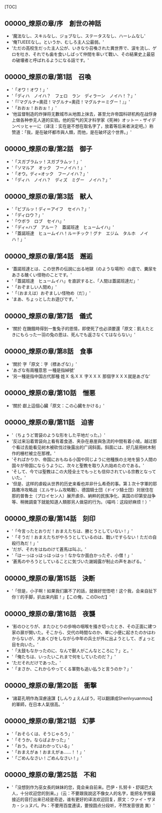 # 

[TOC]

## 00000_燎原の章/序　創世の神話

- '魔法なし、スキルなし、ジョブなし、ステータスなし、ハーレムなし'
- '俺TUEEEなし。というか、むしろ主人公最弱。'
- 'ただの高校生だった主人公が、いきなり召喚された異世界で、涙を流し、ゲロを吐き、それでも歯を食いしばって仲間を率いて戰い、その結果史上最惡の破壊者と呼ばれるようになる話です。'


## 00000_燎原の章/第1話　召喚

- '「オワ！オワ！」'
- '「ディハ　ノイハ？　フェロ　ラン　ディラーン　ノイハ！？」'
- '「『マグルナ=奧菈！マグルナ=奧菈！マグルナ＝ミグー！』」'
- '「おおぉ！おおぉ！」'
- '他监督制造的炸弹将无數城市从地图上抹去，甚至允许帝国科研机构在战俘身上做各种参无人道的实验。他的狂气的天才科学家《死神》オットー・ザイデンベッヒャーに（译注：实在是不想在取名字了，放着等后来者決定吧。）称赞道：「我，是在破坏都市與人類，而他，是在破坏这个世界。」'


## 00000_燎原の章/第2話　御子

- '「スガブラムッ！スガブラムッ！」'
- '「ソマルア　オック　フーノイハ！」'
- '「オウ。ディ=オック　フーノイハ？」'
- '「ディハ　ノイハ？　ディズ　ミグー　ノイハ？」'


## 00000_燎原の章/第3話　獣人

- '「ビブルッ！ディ＝アイフ　セイハ？」'
- '「ディロウ？」'
- '「ウボラ　ロブ　セイハ」'
- '「ディ=ハプ　アルー？　蓋諾班達　ヒュームイハ」'
- '「蓋諾班達　ヒュームイハ！ル＝チック！グナ　エジム　タルホ　ノイハ！」'


## 00000_燎原の章/第4話　邂逅

- '蓋諾班達とは、この世界の伝說に出る地獄（のような場所）の底で、糞尿をあさる醜くい怪物のことです。'
- '「蓋諾班達　ヒュームイハ」を直訳すると、「人間は蓋諾班達だ」'
- '「おぞましい人間め」'
- '「（おまえは）おぞましい怪物め（だ）」'
- 'まあ、ちょっとしたお遊びです。'


## 00000_燎原の章/第7話　儀式

- '關於 在饑餓時得到一隻兔子的恩情，即使死了也必須要還「原文：飢えたときにもらった一羽の兔の恩は、死んでも返さなくてはならない」'


## 00000_燎原の章/第8話　食事

- '關於 字「原文：字（標あざな）」'
- 'あざな有兩種意思 一種是指綽號'
- '另一種是指中国古代那種 姓Ｘ 名ＸＸ 字ＸＸＸ 那個字ＸＸＸ就是あざな'


## 00000_燎原の章/第10話　憎悪

- '關於 獻上這個心臟「原文：この心臓をかける」'


## 00000_燎原の章/第11話　迫害

- '（ちょうど胃袋のような形をした平地だった。）'
- '反过来沿着胃袋向上看有着食道、夹杂在悬崖與急流的中間有着小坡。越过那个看过去能看见树木被砍伐过後露出的广阔斜面。斜面には、好几层用树木制作的栅栏被立在那裡。'
- 'そればかりか、帝国におもねる小国や同じように他種族の土地を狙う人間の国々が帝国にならうように、次々と聖教を取り入れ始めたのである。'
- 'そして、今では聖教はこの大陸全土でもっとも信仰されている宗教となっていた。'
- '但是、这样的虐殺从世界的历史来看也并非什么希奇的事。第１次十字軍的耶路撒冷攻略战（エルサレム攻略戰）、德国騎士団（ドイツ騎士団）対居住在那的普魯士（プロイセン人）展开虐杀、納粹的民族净化、美国の印第安战争等、稍微調查下就能知道人類那另人做惡的行为。（喵呜：这段好麻烦！）'


## 00000_燎原の章/第14話　刻印

- '「今言ったとおりだ！おまえたちは、勝とうとしていない！」'
- '「そうだ！おまえたちがやろうとしているのは、戰いですらない！ただの自殺行為だ！」'
- 'だが、それをはねのけて蒼馬は叫ぶ。'
- '「はーっはっはっはっはっ！なかなか面白かったぞ、小僧！」'
- '蒼馬のやろうとしていることに気づいた謝姆露が制止の声をあげる。'


## 00000_燎原の章/第15話　決断

- '「但是，小子啊！如果我们赢不了的話，就做好觉悟吧！这个我，会亲自扯下你丫的手脚，扒出来内脏！」【この俺，このDioだ】'


## 00000_燎原の章/第16話　夜襲

- '影のひとりが、またひとりの歩哨の咽喉を掻き切ったとき、その正面に建つ家の扉が開いた。そこから、交代の時間なのか、単に小便に起きたのかはわからないが、大あくびをしながら中年の兵士が外に出ようとして、ぎょっと目を向いた。'
- '「太鼓もなかったのに、なんで獸人がこんなところに？」と。'
- '「俺たちは、いったいこれまで何をしていたのだ？」'
- 'ただそれだけであった。'
- '「まさか、これからやってくる軍勢も追い払うと言うのか？」'


## 00000_燎原の章/第20話　衝撃

- '諸葛孔明作為深慮遠謀【しんりょえんぼう，可以翻譯成Shenlvyuanmou】的軍師，在日本人氣很高。'


## 00000_燎原の章/第21話　幻夢

- '「おそらくは、そうじゃろう」'
- '「そうか。ならばよかった」'
- '「おう。それはわかっている」'
- '「おまえがぁ！おまえがぁ……！！」'
- '「ごめんなさい！ごめんなさい！」'


## 00000_燎原の章/第25話　不和

- '「没想到作为巫女長的妹妹的您，竟会亲自前来。巴伊・扎努卡・舒諾巴大人，十分欢迎您的到来。」（云：不要跟我說这不像女人的名字，能把名字按最接近的音打出来已经是奇迹，谁有更好的译法欢迎回复，原文：ウァイ・ザヌカ・シュヌパ。Ps：不要用百度連读，要按圆点分段听，不然发音很诡 異）'
